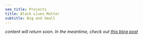 ```yaml
---
seo_title: Projects
title: Black Lives Matter
subtitle: Big and Small
---
```


<!--
I've spent a lot of time over the years working on code. Some of it has been for for money, other times for fun. Sometimes it's a larger scale project that gets a formal release, other times it's a rinky-dink script that tickles me in some way. If I think you'll find it interesting, it's catalogued here.

## Notable

- cool
- neat

## etc.

- no
- idea -->

_content will return soon. In the meantime, check out [this blog post](/)_
